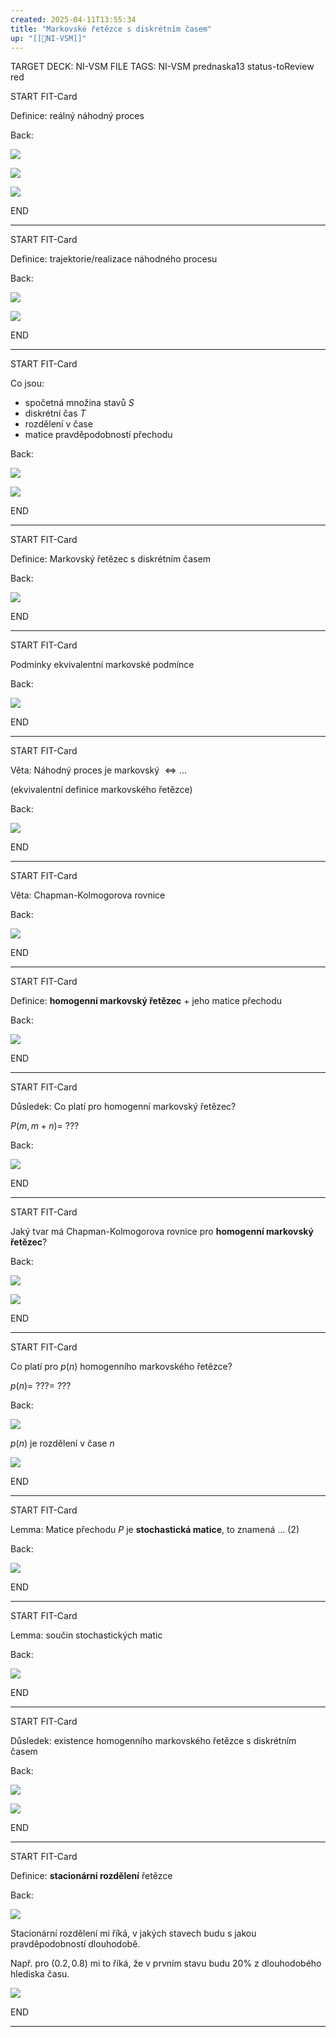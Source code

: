 ```yaml
---
created: 2025-04-11T13:55:34
title: "Markovské řetězce s diskrétním časem"
up: "[[📖NI-VSM]]"
---
```


TARGET DECK: NI-VSM
FILE TAGS: NI-VSM prednaska13 status-toReview red


START
FIT-Card

Definice: reálný náhodný proces

Back:

![](../../Assets/Pasted%20image%2020250411135609.png)

![](../../Assets/Pasted%20image%2020250411135615.png)

<!-- ExampleStart -->
![](../../Assets/Pasted%20image%2020250411135624.png)
<!-- ExampleEnd -->
<!--ID: 1746518364752-->
END

---

START
FIT-Card

Definice: trajektorie/realizace náhodného procesu

Back:

![](../../Assets/Pasted%20image%2020250411135645.png)

<!-- ExampleStart -->
![](../../Assets/Pasted%20image%2020250411135657.png)
<!-- ExampleEnd -->
<!--ID: 1746518364754-->
END

---


START
FIT-Card

Co jsou:
- spočetná množina stavů $S$
- diskrétní čas $T$
- rozdělení v čase
- matice pravděpodobností přechodu

Back:

![](../../Assets/Pasted%20image%2020250411135832.png)

<!-- ExampleStart -->
![](../../Assets/Pasted%20image%2020250411135753.png)
<!-- ExampleEnd -->
<!--ID: 1746518364757-->
END

---


START
FIT-Card

Definice: Markovský řetězec s diskrétním časem

Back:

![](../../Assets/Pasted%20image%2020250411135848.png)
<!--ID: 1746518364760-->
END

---


START
FIT-Card

Podmínky ekvivalentní markovské podmínce

Back:

![](../../Assets/Pasted%20image%2020250411135913.png)
<!--ID: 1746518364762-->
END

---


START
FIT-Card

Věta: Náhodný proces je markovský $\Leftrightarrow \dots$

(ekvivalentní definice markovského řetězce)

Back:

![](../../Assets/Pasted%20image%2020250411135941.png)
<!--ID: 1746518364765-->
END

---


START
FIT-Card

Věta: Chapman-Kolmogorova rovnice

Back:

![](../../Assets/Pasted%20image%2020250411135956.png)
<!--ID: 1746518364768-->
END

---


START
FIT-Card

Definice: **homogenní markovský řetězec** + jeho matice přechodu

Back:

![](../../Assets/Pasted%20image%2020250411140017.png)
<!--ID: 1746518364771-->
END

---


START
FIT-Card

Důsledek: Co platí pro homogenní markovský řetězec?

$P(m,m+n)= \ ???$

Back:

![](../../Assets/Pasted%20image%2020250411140037.png)
<!--ID: 1746518364774-->
END

---


START
FIT-Card

Jaký tvar má Chapman-Kolmogorova rovnice pro **homogenní markovský řetězec**?

Back:

![](../../Assets/Pasted%20image%2020250411140114.png)

<!-- DetailInfoStart -->
![](../../Assets/Pasted%20image%2020250411140130.png)
<!-- DetailInfoEnd -->
<!--ID: 1746518364777-->
END

---


START
FIT-Card

Co platí pro $p(n)$ homogenního markovského řetězce?

$p(n) = \ ??? = \ ???$

Back:

![](../../Assets/Pasted%20image%2020250411140148.png)

<!-- ExplanationStart -->
$p(n)$ je rozdělení v čase $n$
<!-- ExplanationEnd -->

<!-- ExerciseStart -->
![](../../Assets/Pasted%20image%2020250411140157.png)
<!-- ExerciseEnd -->
<!--ID: 1746518364779-->
END

---


START
FIT-Card

Lemma: Matice přechodu $P$ je **stochastická matice**, to znamená $\dots$ (2)

Back:

![](../../Assets/Pasted%20image%2020250411140220.png)
<!--ID: 1746518364782-->
END

---


START
FIT-Card

Lemma: součin stochastických matic

Back:

![](../../Assets/Pasted%20image%2020250411140232.png)
<!--ID: 1746518364788-->
END

---


START
FIT-Card

Důsledek: existence homogenního markovského řetězce s diskrétním časem

Back:

![](../../Assets/Pasted%20image%2020250411140254.png)

<!-- ExampleStart -->
![](../../Assets/Pasted%20image%2020250411140301.png)
<!-- ExampleEnd -->
<!--ID: 1746518364793-->
END

---


START
FIT-Card

Definice: **stacionární rozdělení** řetězce

Back:

![](../../Assets/Pasted%20image%2020250411140335.png)

<!-- InformallySaidStart -->
Stacionární rozdělení mi říká, v jakých stavech budu s jakou pravděpodobností dlouhodobě.

Např. pro $(0.2, 0.8)$ mi to říká, že v prvním stavu budu $20\%$ z dlouhodobého hlediska času.
<!-- InformallySaidEnd -->

<!-- ExampleStart -->
![](../../Assets/Pasted%20image%2020250411140356.png)
<!-- ExampleEnd -->
<!--ID: 1746518364796-->
END

---
